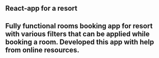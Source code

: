 ## React-app for a resort

Fully functional rooms booking app for resort with various filters that can be applied while booking a room.
Developed this app with help from online resources.
---
